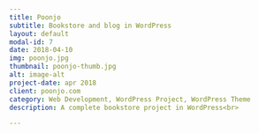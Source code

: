 ```yaml
---
title: Poonjo
subtitle: Bookstore and blog in WordPress
layout: default
modal-id: 7
date: 2018-04-10
img: poonjo.jpg
thumbnail: poonjo-thumb.jpg
alt: image-alt
project-date: apr 2018
client: poonjo.com
category: Web Development, WordPress Project, WordPress Theme
description: A complete bookstore project in WordPress<br>

---
```


